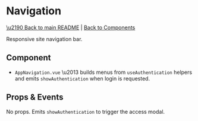 # Navigation

[\u2190 Back to main README](../../../README.md) | [Back to Components](../README.md)

Responsive site navigation bar.

## Component

- `AppNavigation.vue` \u2013 builds menus from `useAuthentication` helpers and emits `showAuthentication` when login is requested.

## Props & Events

No props. Emits `showAuthentication` to trigger the access modal.
